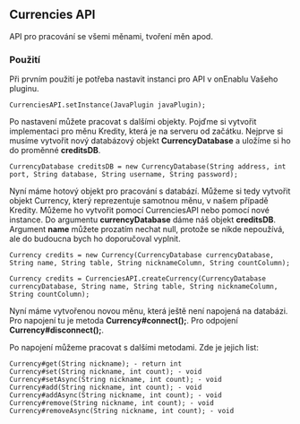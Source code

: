 ## Currencies API
API pro pracování se všemi měnami, tvoření měn apod.

### Použití
Při prvním použití je potřeba nastavit instanci pro API v onEnablu Vašeho pluginu.
```
CurrenciesAPI.setInstance(JavaPlugin javaPlugin);
```
Po nastavení můžete pracovat s dalšími objekty. Pojďme si vytvořit implementaci pro měnu Kredity, která je na serveru od začátku. Nejprve si musíme vytvořit nový databázový objekt **CurrencyDatabase** a uložíme si ho do proměnné **creditsDB**.
```
CurrencyDatabase creditsDB = new CurrencyDatabase(String address, int port, String database, String username, String password);
```

Nyní máme hotový objekt pro pracování s databází. Můžeme si tedy vytvořit objekt Currency, který reprezentuje samotnou měnu, v našem případě Kredity. Můžeme ho vytvořit pomocí CurrenciesAPI nebo pomocí nové instance. Do argumentu **currencyDatabase** dáme náš objekt **creditsDB**. Argument **name** můžete prozatím nechat null, protože se nikde nepoužívá, ale do budoucna bych ho doporučoval vyplnit. 
```
Currency credits = new Currency(CurrencyDatabase currencyDatabase, String name, String table, String nicknameColumn, String countColumn);

Currency credits = CurrenciesAPI.createCurrency(CurrencyDatabase currencyDatabase, String name, String table, String nicknameColumn, String countColumn);
```

Nyní máme vytvořenou novou měnu, která ještě není napojená na databázi. Pro napojení tu je metoda **Currency#connect();**. Pro odpojení **Currency#disconnect();**.

Po napojení můžeme pracovat s dalšími metodami. Zde je jejich list:
```
Currency#get(String nickname); - return int
Currency#set(String nickname, int count); - void
Currency#setAsync(String nickname, int count); - void
Currency#add(String nickname, int count); - void
Currency#addAsync(String nickname, int count); - void
Currency#remove(String nickname, int count); - void
Currency#removeAsync(String nickname, int count); - void
```
